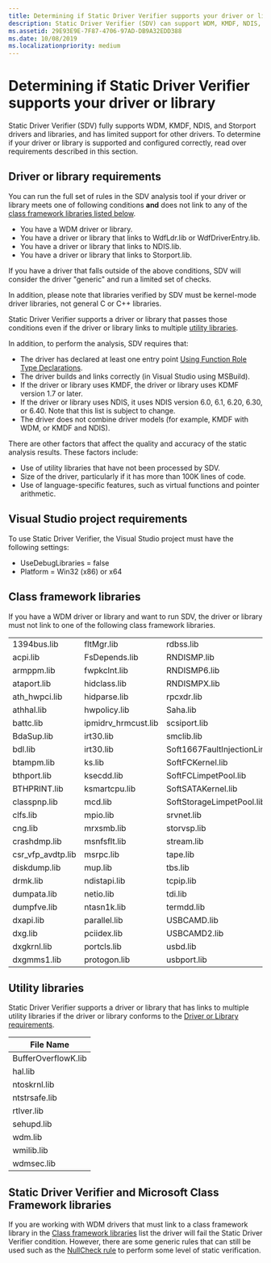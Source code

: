 ```yaml
---
title: Determining if Static Driver Verifier supports your driver or library
description: Static Driver Verifier (SDV) can support WDM, KMDF, NDIS, and Storport drivers and libraries. To determine if your driver or library is supported and configured correctly, read over requirements described in this section.
ms.assetid: 29E93E9E-7F87-4706-97AD-DB9A32EDD388
ms.date: 10/08/2019
ms.localizationpriority: medium
---
```


# Determining if Static Driver Verifier supports your driver or library

Static Driver Verifier (SDV) fully supports WDM, KMDF, NDIS, and Storport drivers and libraries, and has limited support for other drivers. To determine if your driver or library is supported and configured correctly, read over requirements described in this section.

## Driver or library requirements

You can run the full set of rules in the SDV analysis tool if your driver or library meets one of following conditions **and** does not link to any of the [class framework libraries listed below](#class-framework-libraries).

- You have a WDM driver or library.
- You have a driver or library that links to WdfLdr.lib or WdfDriverEntry.lib.
- You have a driver or library that links to NDIS.lib.
- You have a driver or library that links to Storport.lib.

If you have a driver that falls outside of the above conditions, SDV will consider the driver "generic" and run a limited set of checks.

In addition, please note that libraries verified by SDV must be kernel-mode driver libraries, not general C or C++ libraries.  

Static Driver Verifier supports a driver or library that passes those conditions even if the driver or library links to multiple [utility libraries](#utility-libraries).

In addition, to perform the analysis, SDV requires that:

- The driver has declared at least one entry point [Using Function Role Type Declarations](using-function-role-type-declarations.md).
- The driver builds and links correctly (in Visual Studio using MSBuild).
- If the driver or library uses KMDF, the driver or library uses KDMF version 1.7 or later.
- If the driver or library uses NDIS, it uses NDIS version 6.0, 6.1, 6.20, 6.30, or 6.40. Note that this list is subject to change.
- The driver does not combine driver models (for example, KMDF with WDM, or KMDF and NDIS).

There are other factors that affect the quality and accuracy of the static analysis results. These factors include:

- Use of utility libraries that have not been processed by SDV.
- Size of the driver, particularly if it has more than 100K lines of code.
- Use of language-specific features, such as virtual functions and pointer arithmetic.

## Visual Studio project requirements

To use Static Driver Verifier, the Visual Studio project must have the following settings:

- UseDebugLibraries = false
- Platform = Win32 (x86) or x64

## Class framework libraries

If you have a WDM driver or library and want to run SDV, the driver or library must not link to one of the following class framework libraries.

<table>
<colgroup>
<col width="25%" />
<col width="25%" />
<col width="25%" />
<col width="25%" />
</colgroup>
<tbody>
<tr class="odd">
<td align="left">1394bus.lib</td>
<td align="left">fltMgr.lib</td>
<td align="left">rdbss.lib</td>
<td align="left">usbrpm.lib</td>
</tr>
<tr class="even">
<td align="left">acpi.lib</td>
<td align="left">FsDepends.lib</td>
<td align="left">RNDISMP.lib</td>
<td align="left">videoprt.lib</td>
</tr>
<tr class="odd">
<td align="left">armppm.lib</td>
<td align="left">fwpkclnt.lib</td>
<td align="left">RNDISMP6.lib</td>
<td align="left">vwififlt.lib</td>
</tr>
<tr class="even">
<td align="left">ataport.lib</td>
<td align="left">hidclass.lib</td>
<td align="left">RNDISMPX.lib</td>
<td align="left">watchdog.lib</td>
</tr>
<tr class="odd">
<td align="left">ath_hwpci.lib</td>
<td align="left">hidparse.lib</td>
<td align="left">rpcxdr.lib</td>
<td align="left">win32k.lib</td>
</tr>
<tr class="even">
<td align="left">athhal.lib</td>
<td align="left">hwpolicy.lib</td>
<td align="left">Saha.lib</td>
<td align="left">winhv.lib</td>
</tr>
<tr class="odd">
<td align="left">battc.lib</td>
<td align="left">ipmidrv_hrmcust.lib</td>
<td align="left">scsiport.lib</td>
<td align="left">WMBBCLASS.lib</td>
</tr>
<tr class="even">
<td align="left">BdaSup.lib</td>
<td align="left">irt30.lib</td>
<td align="left">smclib.lib</td>
<td align="left"></td>
</tr>
<tr class="odd">
<td align="left">bdl.lib</td>
<td align="left">irt30.lib</td>
<td align="left">Soft1667FaultInjectionLimpetPool.lib</td>
<td align="left"></td>
</tr>
<tr class="even">
<td align="left">btampm.lib</td>
<td align="left">ks.lib</td>
<td align="left">SoftFCKernel.lib</td>
<td align="left"></td>
</tr>
<tr class="odd">
<td align="left">bthport.lib</td>
<td align="left">ksecdd.lib</td>
<td align="left">SoftFCLimpetPool.lib</td>
<td align="left"></td>
</tr>
<tr class="even">
<td align="left">BTHPRINT.lib</td>
<td align="left">ksmartcpu.lib</td>
<td align="left">SoftSATAKernel.lib</td>
<td align="left"></td>
</tr>
<tr class="odd">
<td align="left">classpnp.lib</td>
<td align="left">mcd.lib</td>
<td align="left">SoftStorageLimpetPool.lib</td>
<td align="left"></td>
</tr>
<tr class="even">
<td align="left">clfs.lib</td>
<td align="left">mpio.lib</td>
<td align="left">srvnet.lib</td>
<td align="left"></td>
</tr>
<tr class="odd">
<td align="left">cng.lib</td>
<td align="left">mrxsmb.lib</td>
<td align="left">storvsp.lib</td>
<td align="left"></td>
</tr>
<tr class="even">
<td align="left">crashdmp.lib</td>
<td align="left">msnfsflt.lib</td>
<td align="left">stream.lib</td>
<td align="left"></td>
</tr>
<tr class="odd">
<td align="left">csr_vfp_avdtp.lib</td>
<td align="left">msrpc.lib</td>
<td align="left">tape.lib</td>
<td align="left"></td>
</tr>
<tr class="even">
<td align="left">diskdump.lib</td>
<td align="left">mup.lib</td>
<td align="left">tbs.lib</td>
<td align="left"></td>
</tr>
<tr class="odd">
<td align="left">drmk.lib</td>
<td align="left">ndistapi.lib</td>
<td align="left">tcpip.lib</td>
<td align="left"></td>
</tr>
<tr class="even">
<td align="left">dumpata.lib</td>
<td align="left">netio.lib</td>
<td align="left">tdi.lib</td>
<td align="left"></td>
</tr>
<tr class="odd">
<td align="left">dumpfve.lib</td>
<td align="left">ntasn1k.lib</td>
<td align="left">termdd.lib</td>
<td align="left"></td>
</tr>
<tr class="even">
<td align="left">dxapi.lib</td>
<td align="left">parallel.lib</td>
<td align="left">USBCAMD.lib</td>
<td align="left"></td>
</tr>
<tr class="odd">
<td align="left">dxg.lib</td>
<td align="left">pciidex.lib</td>
<td align="left">USBCAMD2.lib</td>
<td align="left"></td>
</tr>
<tr class="even">
<td align="left">dxgkrnl.lib</td>
<td align="left">portcls.lib</td>
<td align="left">usbd.lib</td>
<td align="left"></td>
</tr>
<tr class="odd">
<td align="left">dxgmms1.lib</td>
<td align="left">protogon.lib</td>
<td align="left">usbport.lib</td>
<td align="left"></td>
</tr>
</tbody>
</table>

## Utility libraries

Static Driver Verifier supports a driver or library that has links to multiple utility libraries if the driver or library conforms to the [Driver or Library requirements](#driver-or-library-requirements).

| File Name           |
|---------------------|
| BufferOverflowK.lib |
| hal.lib             |
| ntoskrnl.lib        |
| ntstrsafe.lib       |
| rtlver.lib          |
| sehupd.lib          |
| wdm.lib             |
| wmilib.lib          |
| wdmsec.lib          |

## Static Driver Verifier and Microsoft Class Framework libraries

If you are working with WDM drivers that must link to a class framework library in the [Class framework libraries](#class-framework-libraries) list the driver will fail the Static Driver Verifier condition. However, there are some generic rules that can still be used such as the [NullCheck rule](https://docs.microsoft.com/windows-hardware/drivers/devtest/nullcheck) to perform some level of static verification.
